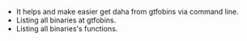 * It helps and make easier get daha from gtfobins via command line.
* Listing all binaries at gtfobins.
* Listing all binaries's functions.
	
